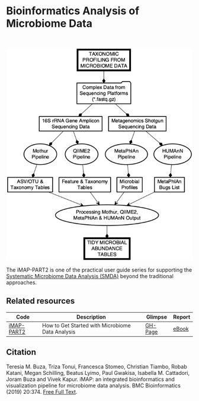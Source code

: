 # Bioinformatics Analysis of Microbiome Data

<br>

![Workflow for bioinformatics analysis of microbiome data.](img/part2_flow.png)

The iMAP-PART2 is one of the practical user guide series for supporting the <a class="text-light" href="https://complexdatainsights.com/books/microbiome-analysis/end-to-end-user-guide/">Systematic Microbiome Data Analysis (SMDA)</a> beyond the traditional approaches. 

## Related resources

|Code| Description| Glimpse | Report |
|--------------------|---------------------------------------------|-----------|-------|
|[iMAP-PART2](https://github.com/tmbuza/iMAP-part2/) | How to Get Started with Microbiome Data Analysis |[GH-Page](https://tmbuza.github.io/iMAP-part2/) | [eBook](https://complexdatainsights.com/books/microbiome-analysis/bioinformatics-analysis) |


## Citation
Teresia M. Buza, Triza Tonui, Francesca Stomeo, Christian Tiambo, Robab Katani, Megan Schilling, Beatus Lyimo, Paul Gwakisa, Isabella M. Cattadori, Joram Buza and Vivek Kapur. iMAP: an integrated bioinformatics and visualization pipeline for microbiome data analysis. BMC Bioinformatics (2019) 20:374. [Free Full Text](https://rdcu.be/b5iVj).

